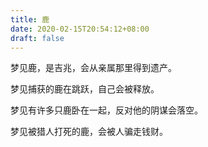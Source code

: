 ```yaml
---
title: 鹿
date: 2020-02-15T20:54:12+08:00
draft: false
---
```


梦见鹿，是吉兆，会从亲属那里得到遗产。


梦见捕获的鹿在跳跃，自己会被释放。


梦见有许多只鹿卧在一起，反对他的阴谋会落空。


梦见被猎人打死的鹿，会被人骗走钱财。
